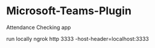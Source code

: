 # Microsoft-Teams-Plugin
Attendance Checking app

run locally
ngrok http 3333 -host-header=localhost:3333